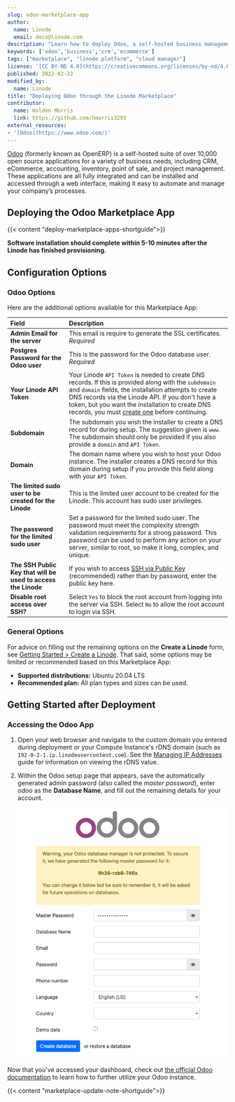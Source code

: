 ```yaml
---
slug: odoo-marketplace-app
author:
  name: Linode
  email: docs@linode.com
description: "Learn how to deploy Odoo, a self-hosted business management software suite, on the Linode platform."
keywords: ['odoo','business','crm','ecommerce']
tags: ["marketplace", "linode platform", "cloud manager"]
license: '[CC BY-ND 4.0](https://creativecommons.org/licenses/by-nd/4.0)'
published: 2022-02-22
modified_by:
  name: Linode
title: "Deploying Odoo through the Linode Marketplace"
contributor:
  name: Holden Morris
  link: https://github.com/hmorris3293
external_resources:
- '[Odoo](https://www.odoo.com/)'
---
```


[Odoo](https://www.odoo.com/) (formerly known as OpenERP) is a self-hosted suite of over 10,000 open source applications for a variety of business needs, including CRM, eCommerce, accounting, inventory, point of sale, and project management. These applications are all fully integrated and can be installed and accessed through a web interface, making it easy to automate and manage your company’s processes.

## Deploying the Odoo Marketplace App

{{< content "deploy-marketplace-apps-shortguide">}}

**Software installation should complete within 5-10 minutes after the Linode has finished provisioning.**

## Configuration Options

### Odoo Options

Here are the additional options available for this Marketplace App:

| **Field** | **Description** |
|:--------------|:------------|
| **Admin Email for the server** | This email is require to generate the SSL certificates. *Required* |
| **Postgres Password for the Odoo user** | This is the password for the Odoo database user. *Required* |
| **Your Linode API Token** | Your Linode `API Token` is needed to create DNS records. If this is provided along with the `subdomain` and `domain` fields, the installation attempts to create DNS records via the Linode API. If you don't have a token, but you want the installation to create DNS records, you must [create one](/docs/platform/api/getting-started-with-the-linode-api/#get-an-access-token) before continuing. |
| **Subdomain** | The subdomain you wish the installer to create a DNS record for during setup. The suggestion given is `www`. The subdomain should only be provided if you also provide a `domain` and `API Token`. |
| **Domain** | The domain name where you wish to host your Odoo instance. The installer creates a DNS record for this domain during setup if you provide this field along with your `API Token`. |
| **The limited sudo user to be created for the Linode** | This is the limited user account to be created for the Linode. This account has sudo user privileges. |
| **The password for the limited sudo user** | Set a password for the limited sudo user. The password must meet the complexity strength validation requirements for a strong password. This password can be used to perform any action on your server, similar to root, so make it long, complex, and unique. |
| **The SSH Public Key that will be used to access the Linode** | If you wish to access [SSH via Public Key](/docs/security/authentication/use-public-key-authentication-with-ssh/) (recommended) rather than by password, enter the public key here. |
| **Disable root access over SSH?** | Select `Yes` to block the root account from logging into the server via SSH. Select `No` to allow the root account to login via SSH. |

### General Options

For advice on filling out the remaining options on the **Create a Linode** form, see [Getting Started > Create a Linode](/docs/guides/getting-started/#create-a-linode). That said, some options may be limited or recommended based on this Marketplace App:

- **Supported distributions:** Ubuntu 20.04 LTS
- **Recommended plan:** All plan types and sizes can be used.

## Getting Started after Deployment

### Accessing the Odoo App

1.  Open your web browser and navigate to the custom domain you entered during deployment or your Compute Instance's rDNS domain (such as `192-0-2-1.ip.linodeusercontent.com`). See the [Managing IP Addresses](/docs/guides/managing-ip-addresses/#configuring-rdns) guide for information on viewing the rDNS value.

1.  Within the Odoo setup page that appears, save the automatically generated admin password (also called the *master password*), enter *odoo* as the **Database Name**, and fill out the remaining details for your account.

    ![Screenshot of the Odoo setup page](odoosetuppage.png)

Now that you’ve accessed your dashboard, check out [the official Odoo documentation](https://www.odoo.com/page/docs) to learn how to further utilize your Odoo instance.

{{< content "marketplace-update-note-shortguide">}}